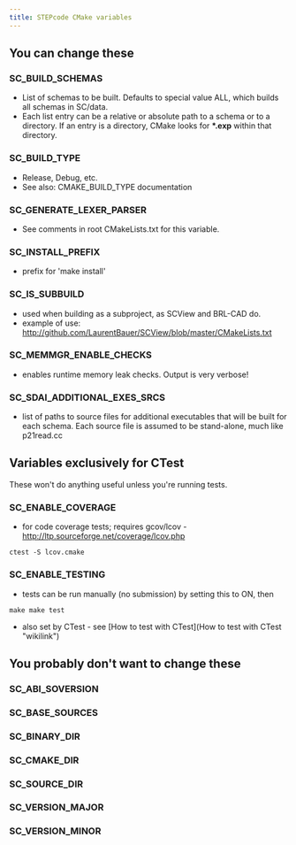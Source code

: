 ```yaml
---
title: STEPcode CMake variables
---
```


You can change these
--------------------

### SC\_BUILD\_SCHEMAS

-   List of schemas to be built. Defaults to special value ALL, which
    builds all schemas in SC/data.
-   Each list entry can be a relative or absolute path to a schema or to
    a directory. If an entry is a directory, CMake looks for **\*.exp**
    within that directory.

### SC\_BUILD\_TYPE

-   Release, Debug, etc.
-   See also: CMAKE\_BUILD\_TYPE documentation

### SC\_GENERATE\_LEXER\_PARSER

-   See comments in root CMakeLists.txt for this variable.

### SC\_INSTALL\_PREFIX

-   prefix for 'make install'

### SC\_IS\_SUBBUILD

-   used when building as a subproject, as SCView and BRL-CAD do.
-   example of use:
    <http://github.com/LaurentBauer/SCView/blob/master/CMakeLists.txt>

### SC\_MEMMGR\_ENABLE\_CHECKS

-   enables runtime memory leak checks. Output is very verbose!

### SC\_SDAI\_ADDITIONAL\_EXES\_SRCS

-   list of paths to source files for additional executables that will
    be built for each schema. Each source file is assumed to be
    stand-alone, much like p21read.cc

Variables exclusively for CTest
-------------------------------

These won't do anything useful unless you're running tests.

### SC\_ENABLE\_COVERAGE

-   for code coverage tests; requires gcov/lcov -
    <http://ltp.sourceforge.net/coverage/lcov.php>

`ctest -S lcov.cmake`

### SC\_ENABLE\_TESTING

-   tests can be run manually (no submission) by setting this to ON,
    then

`make
make test`

-   also set by CTest - see [How to test with
    CTest](How to test with CTest "wikilink")

You probably don't want to change these
---------------------------------------

### SC\_ABI\_SOVERSION

### SC\_BASE\_SOURCES

### SC\_BINARY\_DIR

### SC\_CMAKE\_DIR

### SC\_SOURCE\_DIR

### SC\_VERSION\_MAJOR

### SC\_VERSION\_MINOR
